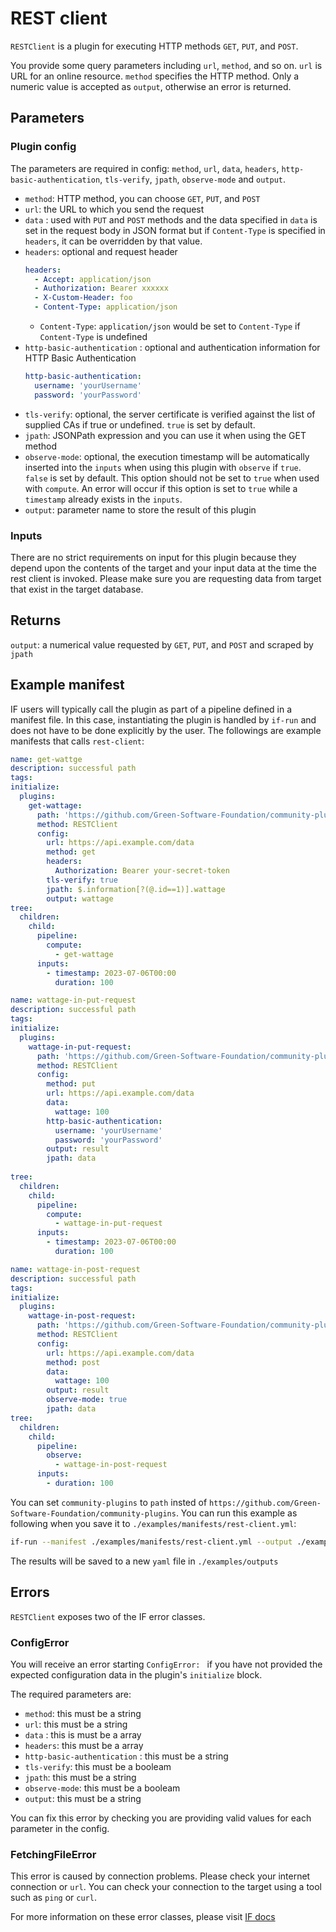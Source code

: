 # REST client

`RESTClient` is a plugin for executing HTTP methods `GET`, `PUT`, and `POST`. 

You provide some query parameters including `url`, `method`, and so on. `url` is URL for an online resource. `method` specifies the HTTP method. Only a numeric value is accepted as `output`, otherwise an error is returned.

## Parameters

### Plugin config

The parameters are required in config: `method`, `url`, `data`, `headers`, `http-basic-authentication`, `tls-verify`, `jpath`, `observe-mode` and `output`.


- `method`: HTTP method, you can choose `GET`, `PUT`, and `POST`
- `url`: the URL to which you send the request 
- `data` : used with `PUT` and `POST` methods and the data specified in `data` is set in the request body in JSON format but if `Content-Type` is specified in `headers`, it can be overridden by that value.
- `headers`: optional and request header
    ```yml
    headers: 
      - Accept: application/json
      - Authorization: Bearer xxxxxx
      - X-Custom-Header: foo
      - Content-Type: application/json
    ```
    - `Content-Type`: `application/json` would be set to `Content-Type` if `Content-Type` is undefined
- `http-basic-authentication` : optional and authentication information for HTTP Basic Authentication
    ```yml
    http-basic-authentication: 
      username: 'yourUsername'
      password: 'yourPassword'
    ```
- `tls-verify`: optional, the server certificate is verified against the list of supplied CAs if true or undefined. `true` is set by default.
- `jpath`: JSONPath expression and you can use it when using the GET method
- `observe-mode`: optional, the execution timestamp will be automatically inserted into the `inputs` when using this plugin with `observe` if `true`. `false` is set by default. This option should not be set to `true` when used with `compute`. An error will occur if this option is set to `true` while a `timestamp` already exists in the `inputs`.
- `output`: parameter name to store the result of this plugin

### Inputs

There are no strict requirements on input for this plugin because they depend upon the contents of the target and your input data at the time the rest client is invoked. Please make sure you are requesting data from target that exist in the target database.

## Returns

`output`: a numerical value requested by `GET`, `PUT`, and `POST` and scraped by `jpath`

## Example manifest

IF users will typically call the plugin as part of a pipeline defined in a manifest file. In this case, instantiating the plugin is handled by `if-run` and does not have to be done explicitly by the user. The followings are example manifests that calls `rest-client`:

```yaml
name: get-wattge
description: successful path
tags:
initialize:
  plugins:
    get-wattage:
      path: 'https://github.com/Green-Software-Foundation/community-plugins'
      method: RESTClient
      config:
        url: https://api.example.com/data
        method: get
        headers:
          Authorization: Bearer your-secret-token
        tls-verify: true
        jpath: $.information[?(@.id==1)].wattage
        output: wattage
tree:
  children:
    child:
      pipeline:
        compute:
          - get-wattage
      inputs:
        - timestamp: 2023-07-06T00:00 
          duration: 100
```
```yaml
name: wattage-in-put-request
description: successful path
tags:
initialize:
  plugins:
    wattage-in-put-request:
      path: 'https://github.com/Green-Software-Foundation/community-plugins'
      method: RESTClient
      config:
        method: put
        url: https://api.example.com/data
        data: 
          wattage: 100
        http-basic-authentication: 
          username: 'yourUsername'
          password: 'yourPassword'
        output: result
        jpath: data
          
tree:
  children:
    child:
      pipeline:
        compute:
          - wattage-in-put-request
      inputs:
        - timestamp: 2023-07-06T00:00 
          duration: 100


```
```yaml
name: wattage-in-post-request
description: successful path
tags:
initialize:
  plugins:
    wattage-in-post-request:
      path: 'https://github.com/Green-Software-Foundation/community-plugins'
      method: RESTClient
      config:
        url: https://api.example.com/data
        method: post
        data: 
          wattage: 100
        output: result
        observe-mode: true
        jpath: data
tree:
  children:
    child:
      pipeline:
        observe:
          - wattage-in-post-request
      inputs:
        - duration: 100
```
You can set `community-plugins` to `path` insted of `https://github.com/Green-Software-Foundation/community-plugins`. 
You can run this example as following when you save it to `./examples/manifests/rest-client.yml`:

```sh
if-run --manifest ./examples/manifests/rest-client.yml --output ./examples/outputs/rest-client
```

The results will be saved to a new `yaml` file in `./examples/outputs`

## Errors

`RESTClient` exposes two of the IF error classes.

### ConfigError

You will receive an error starting `ConfigError: ` if you have not provided the expected configuration data in the plugin's `initialize` block.

The required parameters are:

- `method`: this must be a string
- `url`: this must be a string
- `data` : this is must be a array
- `headers`: this must be a array
- `http-basic-authentication` : this must be a string
- `tls-verify`: this must be a booleam
- `jpath`: this must be a string
- `observe-mode`: this must be a booleam
- `output`: this must be a string

You can fix this error by checking you are providing valid values for each parameter in the config.

### FetchingFileError

This error is caused by connection problems. Please check your internet connection or `url`. You can check your connection to the target using a tool such as `ping` or `curl`.

For more information on these error classes, please visit [IF docs](https://if.greensoftware.foundation/reference/errors)
